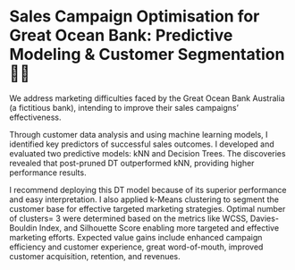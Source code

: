 # Sales Campaign Optimisation for Great Ocean Bank: Predictive Modeling & Customer Segmentation 🏦💡
We address
marketing difficulties faced by the Great Ocean Bank Australia (a fictitious bank), intending to improve their sales 
campaigns’ effectiveness. 

Through customer data analysis and using machine 
learning models, I identified key predictors of successful sales outcomes. I 
developed and evaluated two predictive models: kNN and Decision Trees. The 
discoveries revealed that post-pruned DT outperformed kNN, providing higher 
performance results. 

I recommend deploying this DT model because of its 
superior performance and easy interpretation. I also applied k-Means 
clustering to segment the customer base for effective targeted marketing 
strategies. Optimal number of clusters= 3 were determined based on the 
metrics like WCSS, Davies-Bouldin Index, and Silhouette Score enabling more 
targeted and effective marketing efforts. Expected value gains include enhanced campaign 
efficiency and customer experience, great word-of-mouth, improved customer 
acquisition, retention, and revenues. 

